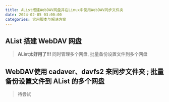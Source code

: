 ```yaml
---
title: AList搭建WebDAV网盘并在Linux中使用WebDAV同步文件夹
date: 2024-02-05 03:00:00
categories: 实用脚本与解决方案
---
```


## AList 搭建 WebDAV 网盘

> **AList太好用了!!!** 同时管理多个网盘, 批量备份设置文件到多个网盘

## WebDAV使用 cadaver、davfs2 来同步文件夹 ; 批量备份设置文件到 AList 的多个网盘

> 待尝试

